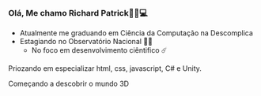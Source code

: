### Olá, Me chamo Richard Patrick🖖🏼💻
- Atualmente me graduando em Ciência da Computação na Descomplica
- Estagiando no Observatório Nacional 🔭🌌
  - No foco em desenvolvimento ciêntifico ☄️

Priozando em especializar html, css, javascript, C# e Unity.

Começando a descobrir o mundo 3D
